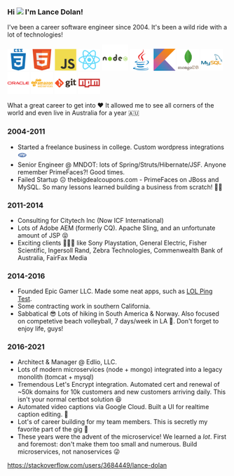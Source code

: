 ### Hi <img src="https://raw.githubusercontent.com/MartinHeinz/MartinHeinz/master/wave.gif" width="30px"> I'm Lance Dolan!

I've been a career software engineer since 2004. It's been a wild ride with a lot of technologies!

<img src="https://github.com/devicons/devicon/blob/master/icons/css3/css3-plain-wordmark.svg" alt="CSS" width="50" height="50"/> <img src="https://github.com/devicons/devicon/blob/master/icons/html5/html5-original.svg" alt="HTML" width="50" height="50"/> 
<img src="https://github.com/devicons/devicon/blob/master/icons/javascript/javascript-original.svg" alt="JavaScript" width="50" height="50"/> 
<img src="https://github.com/devicons/devicon/blob/master/icons/react/react-original.svg" alt="React" width="50" height="50"/> 
<img src="https://github.com/devicons/devicon/blob/master/icons/nodejs/nodejs-original-wordmark.svg" alt="NodeJS" width="60" height="60"/>
<img src="https://github.com/devicons/devicon/blob/master/icons/java/java-original.svg" alt="Java" width="50" height="50"/>
<img src="https://github.com/devicons/devicon/blob/master/icons/kotlin/kotlin-original.svg" alt="Kotlin" width="50" height="50"/>
<img src="https://github.com/devicons/devicon/blob/master/icons/mongodb/mongodb-original-wordmark.svg" alt="MongoDB" width="50" height="50"/>
<img src="https://github.com/devicons/devicon/blob/master/icons/mysql/mysql-original-wordmark.svg" alt="MySQL" width="50" height="50"/>
<img src="https://github.com/devicons/devicon/blob/master/icons/oracle/oracle-original.svg" alt="Oracle" width="50" height="50"/>
<img src="https://github.com/devicons/devicon/blob/master/icons/amazonwebservices/amazonwebservices-plain-wordmark.svg" alt="AWS" width="50" height="50"/>
<img src="https://github.com/devicons/devicon/blob/master/icons/git/git-original-wordmark.svg" alt="Git" width="50" height="50"/>
<img src="https://github.com/devicons/devicon/blob/master/icons/npm/npm-original-wordmark.svg" alt="npm" width="50" height="50"/>  

What a great career to get into ❤️ It allowed me to see all corners of the world and even live in Australia for a year 🇦🇺

### 2004-2011
- Started a freelance business in college. Custom wordpress integrations <img src="https://github.com/devicons/devicon/blob/master/icons/php/php-plain.svg" alt="php" width="20" height="20"/>
- Senior Engineer @ MNDOT: lots of Spring/Struts/Hibernate/JSF. Anyone remember PrimeFaces?! Good times.
- Failed Startup ☹️ thebigdealcoupons.com - PrimeFaces on JBoss and MySQL. So many lessons learned building a business from scratch! 👨‍🎓

### 2011-2014
- Consulting for Citytech Inc (Now ICF International)
- Lots of Adobe AEM (formerly CQ). Apache Sling, and an unfortunate amount of JSP 😝
- Exciting clients 🚀🚀🚀 like Sony Playstation, General Electric, Fisher Scientific, Ingersoll Rand, Zebra Technologies, Commenwealth Bank of Australia, FairFax Media

### 2014-2016
- Founded Epic Gamer LLC. Made some neat apps, such as [LOL Ping Test](https://play.google.com/store/apps/details?id=com.freelance_webs.lolpingtest&hl=en_CA&gl=US). 
- Some contracting work in southern California.
- Sabbatical 😎 Lots of hiking in South America & Norway. Also focused on competetive beach volleyball, 7 days/week in LA 🏐. Don't forget to enjoy life, guys!

### 2016-2021
- Architect & Manager @ Edlio, LLC. 
- Lots of modern microservices (node + mongo) integrated into a legacy monolith (tomcat + mysql)
- Tremendous Let's Encrypt integration. Automated cert and renewal of ~50k domains for 10k customers and new customers arriving daily. This isn't your normal certbot solution 😆
- Automated video captions via Google Cloud. Built a UI for realtime caption editing. 🥇
- Lot's of career building for my team members. This is secretly my favorite part of the gig 💓
- These years were the advent of the microservice! We learned a _lot_. First and foremost: don't make them too small and numerous. Build microservices, not nanoservices 😜

https://stackoverflow.com/users/3684449/lance-dolan

